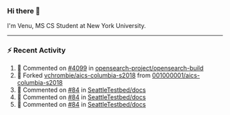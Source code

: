 ### Hi there 👋

I'm Venu, MS CS Student at New York University.

---

### :zap: Recent Activity

<!--RECENT_ACTIVITY:start-->
1. 💬 Commented on [#4099](https://github.com/opensearch-project/opensearch-build/pull/4099#issuecomment-1771509870) in [opensearch-project/opensearch-build](https://github.com/opensearch-project/opensearch-build)
2. 🔱 Forked [vchrombie/aics-columbia-s2018](https://github.com/vchrombie/aics-columbia-s2018) from [001000001/aics-columbia-s2018](https://github.com/001000001/aics-columbia-s2018)
3. 💬 Commented on [#84](https://github.com/SeattleTestbed/docs/pull/84#issuecomment-1762283071) in [SeattleTestbed/docs](https://github.com/SeattleTestbed/docs)
4. 💬 Commented on [#84](https://github.com/SeattleTestbed/docs/pull/84#discussion_r1358866060) in [SeattleTestbed/docs](https://github.com/SeattleTestbed/docs)
5. 💬 Commented on [#84](https://github.com/SeattleTestbed/docs/pull/84#discussion_r1358597303) in [SeattleTestbed/docs](https://github.com/SeattleTestbed/docs)
<!--RECENT_ACTIVITY:end-->

<!--
**vchrombie/vchrombie** is a ✨ _special_ ✨ repository because its `README.md` (this file) appears on your GitHub profile.

Here are some ideas to get you started:

- 🔭 I’m currently working on ...
- 🌱 I’m currently learning ...
- 👯 I’m looking to collaborate on ...
- 🤔 I’m looking for help with ...
- 💬 Ask me about ...
- 📫 How to reach me: ...
- 😄 Pronouns: ...
- ⚡ Fun fact: ...
-->
